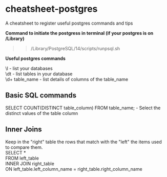 # cheatsheet-postgres
A cheatsheet to register useful postgres commands and tips


**Command to initiate the postgress in terminal (if your postgres is on /Library)**
>> /Library/PostgreSQL/14/scripts/runpsql.sh

**Useful postgres commands**

\l - list your databases <br>
\dt - list tables in your database <br>
\d+ table_name - list details of columns of the table_name <br>


## Basic SQL commands
SELECT COUNT(DISTINCT table_column) FROM table_name; - Select the distinct values of the table column

## Inner Joins
Keep in the "right" table the rows that match with the "left" the items used to compare them.<br>
SELECT * <br>
FROM left_table <br>
INNER JOIN right_table<br>
ON left_table.left_column_name = right_table.right_column_name 
